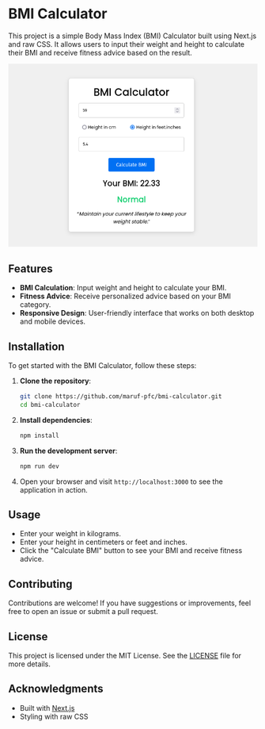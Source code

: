 # BMI Calculator

This project is a simple Body Mass Index (BMI) Calculator built using Next.js and raw CSS. It allows users to input their weight and height to calculate their BMI and receive fitness advice based on the result.

![BMI Calculator](./app/output.png)

## Features

- **BMI Calculation**: Input weight and height to calculate your BMI.
- **Fitness Advice**: Receive personalized advice based on your BMI category.
- **Responsive Design**: User-friendly interface that works on both desktop and mobile devices.

## Installation

To get started with the BMI Calculator, follow these steps:

1. **Clone the repository**:
   ```bash
   git clone https://github.com/maruf-pfc/bmi-calculator.git
   cd bmi-calculator
   ```

2. **Install dependencies**:
   ```bash
   npm install
   ```

3. **Run the development server**:
   ```bash
   npm run dev
   ```

4. Open your browser and visit `http://localhost:3000` to see the application in action.

## Usage

- Enter your weight in kilograms.
- Enter your height in centimeters or feet and inches.
- Click the "Calculate BMI" button to see your BMI and receive fitness advice.

## Contributing

Contributions are welcome! If you have suggestions or improvements, feel free to open an issue or submit a pull request.

## License

This project is licensed under the MIT License. See the [LICENSE](LICENSE) file for more details.

## Acknowledgments

- Built with [Next.js](https://nextjs.org/)
- Styling with raw CSS
